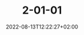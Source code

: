 ---
title: "2-01-01"
date: 2022-08-13T12:22:27+02:00
draft: false
featured_image: "2-01-01.jpg"
tags: []
categories: auf-der-oder
weight: 21
---